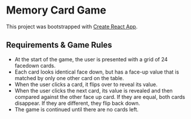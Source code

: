 # Memory Card Game

This project was bootstrapped with [Create React App](https://github.com/facebook/create-react-app).

## Requirements & Game Rules

* At the start of the game, the user is presented with a grid of 24 facedown cards.
* Each card looks identical face down, but has a face-up value that is matched by only one other card on the table.
* When the user clicks a card, it flips over to reveal its value.
* When the user clicks the next card, its value is revealed and then compared against the other face up card. If they are equal, both cards disappear. If they are different, they flip back down.
* The game is continued until there are no cards left.